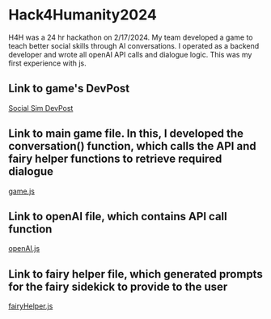 # Hack4Humanity2024
H4H was a 24 hr hackathon on 2/17/2024. My team developed a game to teach better social skills through AI conversations. I operated as a backend developer and wrote all openAI API calls and dialogue logic. This was my first experience with js.

## Link to game's DevPost
[Social Sim DevPost](https://devpost.com/software/social-sim)

## Link to main game file. In this, I developed the conversation() function, which calls the API and fairy helper functions to retrieve required dialogue 
[game.js](https://github.com/suncycles/h4hsocialsim/blob/main/public/game.js)

## Link to openAI file, which contains API call function
[openAI.js](https://github.com/suncycles/h4hsocialsim/blob/main/public/openai.js)

## Link to fairy helper file, which generated prompts for the fairy sidekick to provide to the user
[fairyHelper.js](https://github.com/suncycles/h4hsocialsim/blob/main/public/fairyHelper.js)
